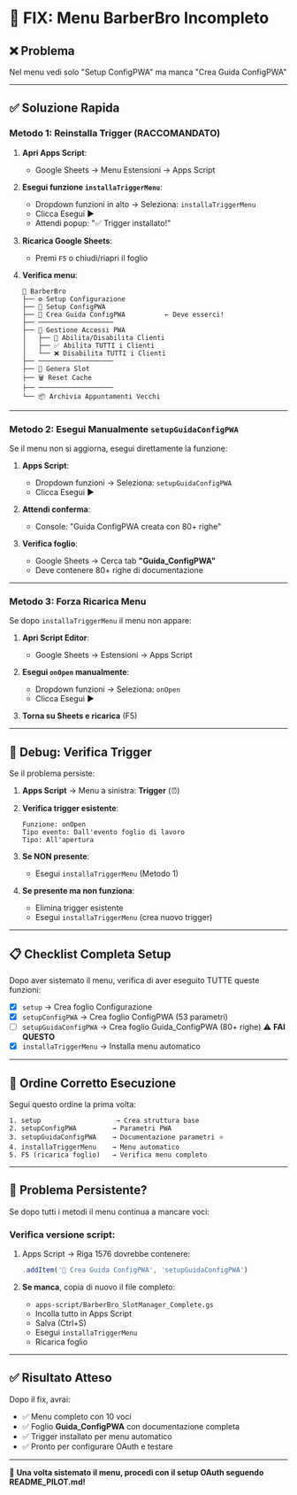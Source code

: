 # 🔧 FIX: Menu BarberBro Incompleto

## ❌ Problema
Nel menu vedi solo "Setup ConfigPWA" ma manca "Crea Guida ConfigPWA"

---

## ✅ Soluzione Rapida

### **Metodo 1: Reinstalla Trigger (RACCOMANDATO)**

1. **Apri Apps Script**:
   - Google Sheets → Menu Estensioni → Apps Script

2. **Esegui funzione `installaTriggerMenu`**:
   - Dropdown funzioni in alto → Seleziona: `installaTriggerMenu`
   - Clicca Esegui ▶️
   - Attendi popup: "✅ Trigger installato!"

3. **Ricarica Google Sheets**:
   - Premi `F5` o chiudi/riapri il foglio

4. **Verifica menu**:
   ```
   🔧 BarberBro
   ├── ⚙️ Setup Configurazione
   ├── 🎨 Setup ConfigPWA
   ├── 📖 Crea Guida ConfigPWA          ← Deve esserci!
   ├── ───────────────────
   ├── 🔐 Gestione Accessi PWA
   │   ├── 👥 Abilita/Disabilita Clienti
   │   ├── ✅ Abilita TUTTI i Clienti
   │   └── ❌ Disabilita TUTTI i Clienti
   ├── ───────────────────
   ├── 🔄 Genera Slot
   ├── 🗑️ Reset Cache
   ├── ───────────────────
   └── 📦 Archivia Appuntamenti Vecchi
   ```

---

### **Metodo 2: Esegui Manualmente `setupGuidaConfigPWA`**

Se il menu non si aggiorna, esegui direttamente la funzione:

1. **Apps Script**:
   - Dropdown funzioni → Seleziona: `setupGuidaConfigPWA`
   - Clicca Esegui ▶️

2. **Attendi conferma**:
   - Console: "Guida ConfigPWA creata con 80+ righe"

3. **Verifica foglio**:
   - Google Sheets → Cerca tab **"Guida_ConfigPWA"**
   - Deve contenere 80+ righe di documentazione

---

### **Metodo 3: Forza Ricarica Menu**

Se dopo `installaTriggerMenu` il menu non appare:

1. **Apri Script Editor**:
   - Google Sheets → Estensioni → Apps Script

2. **Esegui `onOpen` manualmente**:
   - Dropdown funzioni → Seleziona: `onOpen`
   - Clicca Esegui ▶️

3. **Torna su Sheets e ricarica** (F5)

---

## 🐛 Debug: Verifica Trigger

Se il problema persiste:

1. **Apps Script** → Menu a sinistra: **Trigger** (⏰)

2. **Verifica trigger esistente**:
   ```
   Funzione: onOpen
   Tipo evento: Dall'evento foglio di lavoro
   Tipo: All'apertura
   ```

3. **Se NON presente**:
   - Esegui `installaTriggerMenu` (Metodo 1)

4. **Se presente ma non funziona**:
   - Elimina trigger esistente
   - Esegui `installaTriggerMenu` (crea nuovo trigger)

---

## 📋 Checklist Completa Setup

Dopo aver sistemato il menu, verifica di aver eseguito TUTTE queste funzioni:

- [x] `setup` → Crea foglio Configurazione
- [x] `setupConfigPWA` → Crea foglio ConfigPWA (53 parametri)
- [ ] `setupGuidaConfigPWA` → Crea foglio Guida_ConfigPWA (80+ righe) ⚠️ **FAI QUESTO**
- [x] `installaTriggerMenu` → Installa menu automatico

---

## 🎯 Ordine Corretto Esecuzione

Segui questo ordine la prima volta:

```
1. setup                   → Crea struttura base
2. setupConfigPWA         → Parametri PWA
3. setupGuidaConfigPWA    → Documentazione parametri ⭐
4. installaTriggerMenu    → Menu automatico
5. F5 (ricarica foglio)   → Verifica menu completo
```

---

## 🚨 Problema Persistente?

Se dopo tutti i metodi il menu continua a mancare voci:

### **Verifica versione script**:

1. Apps Script → Riga 1576 dovrebbe contenere:
   ```javascript
   .addItem('📖 Crea Guida ConfigPWA', 'setupGuidaConfigPWA')
   ```

2. **Se manca**, copia di nuovo il file completo:
   - `apps-script/BarberBro_SlotManager_Complete.gs`
   - Incolla tutto in Apps Script
   - Salva (Ctrl+S)
   - Esegui `installaTriggerMenu`
   - Ricarica foglio

---

## ✅ Risultato Atteso

Dopo il fix, avrai:

- ✅ Menu completo con 10 voci
- ✅ Foglio **Guida_ConfigPWA** con documentazione completa
- ✅ Trigger installato per menu automatico
- ✅ Pronto per configurare OAuth e testare

---

🎉 **Una volta sistemato il menu, procedi con il setup OAuth seguendo README_PILOT.md!**
